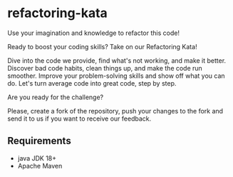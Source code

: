 # refactoring-kata

Use your imagination and knowledge to refactor this code!

Ready to boost your coding skills?
Take on our Refactoring Kata!

Dive into the code we provide, find what's not working, and make it better.
Discover bad code habits, clean things up, and make the code run smoother.
Improve your problem-solving skills and show off what you can do. Let's turn average code into great code, step by step.

Are you ready for the challenge?

Please, create a fork of the repository, push your changes to the fork and send it to us if you want to receive our feedback.

## Requirements
- java JDK 18+
- Apache Maven
